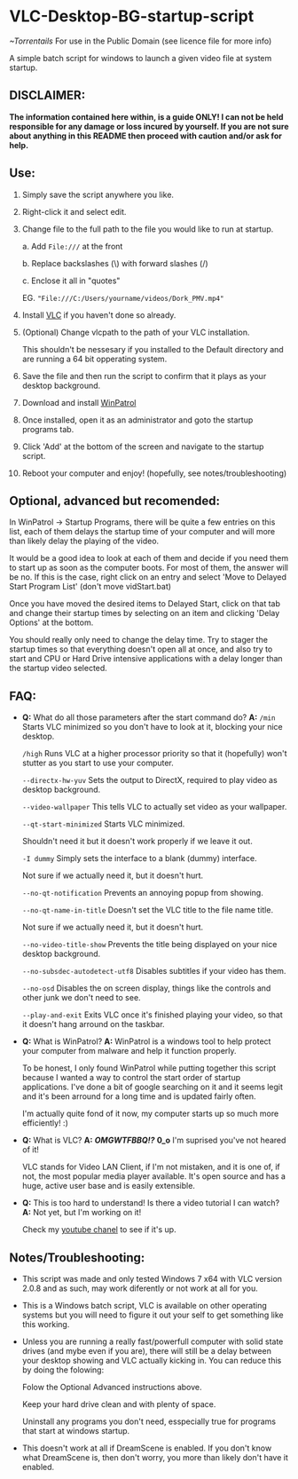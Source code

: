 VLC-Desktop-BG-startup-script
=============================
*~Torrentails* 
For use in the Public Domain (see licence file for more info)

A simple batch script for windows to launch a given video file at system startup.

DISCLAIMER:
-----------------------------
**The information contained here within, is a guide ONLY! I can not be held responsible for any damage or loss incured by yourself. If you are not sure about anything in this README then proceed with caution and/or ask for help.**

Use:
-----------------------------
1. Simply save the script anywhere you like. 
2. Right-click it and select edit. 
3. Change file to the full path to the file you would like to run at startup. 
    
    a. Add `File:///` at the front 
    
    b. Replace backslashes (\\) with forward slashes (/) 
    
    c. Enclose it all in "quotes" 
    
    EG. `"File:///C:/Users/yourname/videos/Dork_PMV.mp4"` 
4. Install [VLC](http://www.videolan.org/vlc/download-windows.html) if you haven't done so already. 
5. (Optional) Change vlcpath to the path of your VLC installation. 
    
    This shouldn't be nessesary if you installed to the Default directory and are running a 64 bit opperating system. 
6. Save the file and then run the script to confirm that it plays as your desktop background. 
7. Download and install [WinPatrol](http://www.winpatrol.com/) 
8. Once installed, open it as an administrator and goto the startup programs tab. 
9. Click 'Add' at the bottom of the screen and navigate to the startup script. 
10. Reboot your computer and enjoy! (hopefully, see notes/troubleshooting) 

Optional, advanced but recomended:
-----------------------------
In WinPatrol -> Startup Programs, there will be quite a few entries on this list, each of them delays the startup time of your computer and will more than likely delay the playing of the video.

It would be a good idea to look at each of them and decide if you need them to start up as soon as the computer boots. For most of them, the answer will be no. If this is the case, right click on an entry and select 'Move to Delayed Start Program List' (don't move vidStart.bat)

Once you have moved the desired items to Delayed Start, click on that tab and change their startup times by selecting on an item and clicking 'Delay Options' at the bottom.

You should really only need to change the delay time. Try to stager the startup times so that everything doesn't open all at once, and also try to start and CPU or Hard Drive intensive applications with a delay longer than the startup video selected.

FAQ:
-----------------------------
+ **Q:** What do all those parameters after the start command do? 
    **A:** `/min`
    Starts VLC minimized so you don't have to look at it, blocking your nice desktop.
    
    `/high`
    Runs VLC at a higher processor priority so that it (hopefully) won't stutter as you start to use your computer.
    
    `--directx-hw-yuv`
    Sets the output to DirectX, required to play video as desktop background.
    
    `--video-wallpaper`
    This tells VLC to actually set video as your wallpaper.

    `--qt-start-minimized`
    Starts VLC minimized. 
    
    Shouldn't need it but it doesn't work properly if we leave it out.

    `-I dummy`
    Simply sets the interface to a blank (dummy) interface. 
    
    Not sure if we actually need it, but it doesn't hurt.

    `--no-qt-notification`
    Prevents an annoying popup from showing.

    `--no-qt-name-in-title`
    Doesn't set the VLC title to the file name title. 
    
    Not sure if we actually need it, but it doesn't hurt.

    `--no-video-title-show`
    Prevents the title being displayed on your nice desktop background.

    `--no-subsdec-autodetect-utf8`
    Disables subtitles if your video has them.

    `--no-osd`
    Disables the on screen display, things like the controls and other junk we don't need to see.

    `--play-and-exit`
    Exits VLC once it's finished playing your video, so that it doesn't hang arround on the taskbar.
    
+ **Q:** What is WinPatrol? 
    **A:** WinPatrol is a windows tool to help protect your computer from malware and help it function properly. 
    
    To be honest, I only found WinPatrol while putting together this script because I wanted a way to control the start order of startup applications. I've done a bit of google searching on it and it seems legit and it's been arround for a long time and is updated fairly often.
    
    I'm actually quite fond of it now, my computer starts up so much more efficiently! :)

+ **Q:** What is VLC? 
    **A:** ***OMGWTFBBQ!?*** **0_o** I'm suprised you've not heared of it! 
    
    VLC stands for Video LAN Client, if I'm not mistaken, and it is one of, if not, the most popular media player available. It's open source and has a huge, active user base and is easily extensible.

+ **Q:** This is too hard to understand! Is there a video tutorial I can watch? 
    **A:** Not yet, but I'm working on it! 
    
    Check my [youtube chanel](http://www.youtube.com/user/torrentails) to see if it's up.

Notes/Troubleshooting:
-----------------------------
+ This script was made and only tested Windows 7 x64 with VLC version 2.0.8 and as such, may work diferently or not work at all for you.

+ This is a Windows batch script, VLC is available on other operating systems but you will need to figure it out your self to get something like this working.

+ Unless you are running a really fast/powerfull computer with solid state drives (and mybe even if you are), there will still be a delay between your desktop showing and VLC actually kicking in. You can reduce this by doing the folowing: 

    Folow the Optional Advanced instructions above. 
    
    Keep your hard drive clean and with plenty of space. 
    
    Uninstall any programs you don't need, esspecially true for programs that start at windows startup.
    
+ This doesn't work at all if DreamScene is enabled. If you don't know what DreamScene is, then don't worry, you more than likely don't have it enabled.